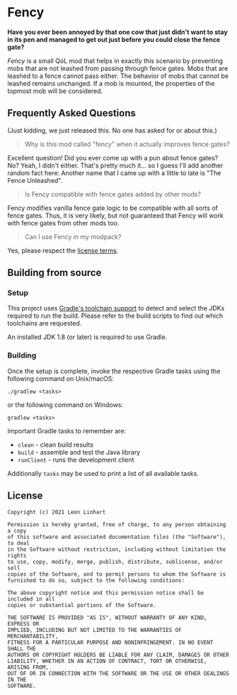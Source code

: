# Fency

**Have you ever been annoyed by that one cow that just didn't want to stay in its pen and managed to get out just before
you could close the fence gate?**

_Fency_ is a small QoL mod that helps in exactly this scenario by preventing mobs that are not leashed from passing
through fence gates. Mobs that are leashed to a fence cannot pass either. The behavior of mobs that cannot be leashed
remains unchanged. If a mob is mounted, the properties of the topmost mob will be considered.


## Frequently Asked Questions
(Just kidding, we just released this. No one has asked for or about this.)

> Why is this mod called "fency" when it actually improves fence gates?

Excellent question! Did you ever come up with a pun about fence gates? No? Yeah,
I didn't either. That's pretty much it... so I guess I'll add another random
fact here: Another name that I came up with a little to late is "The Fence
Unleashed".

> Is Fency compatible with fence gates added by other mods?

Fency modifies vanilla fence gate logic to be compatible with all sorts of fence
gates. Thus, it is very likely, but not guaranteed that Fency will work with
fence gates from other mods too.

> Can I use Fency in my modpack?

Yes, please respect the [license terms](./LICENSE).


## Building from source

### Setup

This project uses [Gradle's toolchain support](https://docs.gradle.org/7.2/userguide/toolchains.html)
to detect and select the JDKs required to run the build. Please refer to the
build scripts to find out which toolchains are requested.

An installed JDK 1.8 (or later) is required to use Gradle.

### Building

Once the setup is complete, invoke the respective Gradle tasks using the
following command on Unix/macOS:

    ./gradlew <tasks>

or the following command on Windows:

    gradlew <tasks>

Important Gradle tasks to remember are:
- `clean`                   - clean build results
- `build`                   - assemble and test the Java library
- `runClient`               - runs the development client

Additionally `tasks` may be used to print a list of all available tasks.


## License

```
Copyright (c) 2021 Leon Linhart

Permission is hereby granted, free of charge, to any person obtaining a copy
of this software and associated documentation files (the "Software"), to deal
in the Software without restriction, including without limitation the rights
to use, copy, modify, merge, publish, distribute, sublicense, and/or sell
copies of the Software, and to permit persons to whom the Software is
furnished to do so, subject to the following conditions:

The above copyright notice and this permission notice shall be included in all
copies or substantial portions of the Software.

THE SOFTWARE IS PROVIDED "AS IS", WITHOUT WARRANTY OF ANY KIND, EXPRESS OR
IMPLIED, INCLUDING BUT NOT LIMITED TO THE WARRANTIES OF MERCHANTABILITY,
FITNESS FOR A PARTICULAR PURPOSE AND NONINFRINGEMENT. IN NO EVENT SHALL THE
AUTHORS OR COPYRIGHT HOLDERS BE LIABLE FOR ANY CLAIM, DAMAGES OR OTHER
LIABILITY, WHETHER IN AN ACTION OF CONTRACT, TORT OR OTHERWISE, ARISING FROM,
OUT OF OR IN CONNECTION WITH THE SOFTWARE OR THE USE OR OTHER DEALINGS IN THE
SOFTWARE.
```